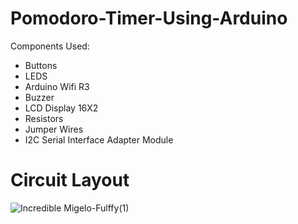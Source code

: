 # Pomodoro-Timer-Using-Arduino

Components Used:
- Buttons
- LEDS
- Arduino Wifi R3
- Buzzer
- LCD Display 16X2
- Resistors
- Jumper Wires
- I2C Serial Interface Adapter Module

# Circuit Layout

![Incredible Migelo-Fulffy(1)](https://github.com/user-attachments/assets/70514a23-eb3e-4a47-a34e-d134556b2756)

